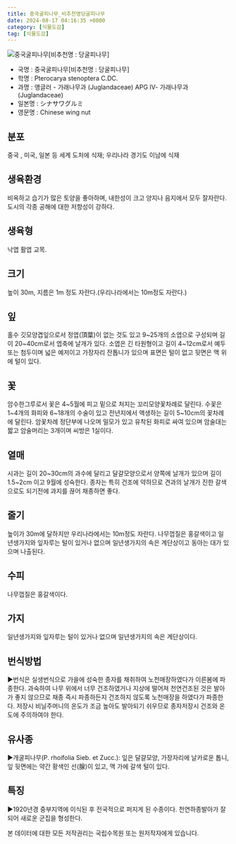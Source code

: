 ```yaml
---
title: 중국굴피나무_비추천명당굴피나무
date: 2024-08-17 04:16:35 +0800
category: [식물도감]
tag: [식물도감]
---
```




![중국굴피나무[비추천명 : 당굴피나무]](/fileUpload/plants/basic/Juglandaceae/Pterocarya/8945/8945_10_th2.JPG)
- 국명 : 중국굴피나무[비추천명 : 당굴피나무]
- 학명 : Pterocarya stenoptera C.DC.
- 과명 : 앵글러 - 가래나무과 (Juglandaceae) APG Ⅳ- 가래나무과 (Juglandaceae)
- 일본명 : シナサワグルミ
- 영문명 : Chinese wing nut


## 분포
중국 , 미국, 일본 등 세계 도처에 식재; 우리나라 경기도 이남에 식재
## 생육환경
비옥하고 습기가 많은 토양을 좋아하며, 내한성이 크고 양지나 음지에서 모두 잘자란다. 도시의 각종 공해에 대한 저항성이 강하다.
## 생육형
낙엽 활엽 교목.
## 크기
높이 30m, 지름은 1m 정도 자란다.(우리나라에서는 10m정도 자란다.)
## 잎
홀수 깃모양겹잎으로서 정엽(頂葉)이 없는 것도 있고 9~25개의 소엽으로 구성되며 길이 20~40cm로서 엽축에 날개가 있다. 소엽은 긴 타원형이고 길이 4~12cm로서 예두 또는 첨두이며 넓은 예저이고 가장자리 잔톱니가 있으며 표면은 털이 없고 뒷면은 맥 위에 털이 있다.
## 꽃
암수한그루로서 꽃은 4~5월에 피고 밑으로 처지는 꼬리모양꽃차례로 달린다. 수꽃은 1~4개의 화피와 6~18개의 수술이 있고 전년지에서 액생하는 길이 5~10cm의 꽃차례에 달린다. 암꽃차례 정단부에 나오며 밀모가 있고 유착된 화피로 싸여 있으며 암술대는 짧고 암술머리는 3개이며 씨방은 1실이다.
## 열매
시과는 길이 20~30cm의 과수에 달리고 달걀모양으로서 양쪽에 날개가 있으며 길이 1.5~2cm 이고 9월에 성숙한다. 종자는 특히 건조에 약하므로 견과의 날개가 진한 갈색으로도 되기전에 과지를 끊어 채종하면 좋다.
## 줄기
높이가 30m에 달하지만 우리나라에서는 10m정도 자란다. 나무껍질은 홍갈색이고 일년생가지와 잎자루는 털이 있거나 없으며 일년생가지의 속은 계단상이고 동아는 대가 있으며 나출된다.
## 수피
나무껍질은 홍갈색이다.
## 가지
일년생가지와 잎자루는 털이 있거나 없으며 일년생가지의 속은 계단상이다.
## 번식방법
▶번식은 실생번식으로 가을에 성숙한 종자를 채취하여 노천매장하였다가 이른봄에 파종한다. 과숙하여 나무 위에서 너무 건조하였거나 지상에 떨어져 천연건조된 것은 발아가 좋지 않으므로 채종 즉시 파종하든지 건조하지 않도록 노천매장을 하였다가 파종한다. 저장시 비닐주머니의 온도가 조금 높아도 발아되기 쉬우므로 종자저장시 건조와 온도에 주의하여야 한다.
## 유사종
▶개굴피나무(P. rhoifolia Sieb. et Zucc.): 잎은 달걀모양, 가장자리에 날카로운 톱니, 잎 뒷면에는 약간 황색인 선(腺)이 있고, 맥 가에 갈색 털이 있다.
## 특징
▶1920년경 중부지역에 이식된 후 전국적으로 퍼지게 된 수종이다. 천연하종발아가 잘되어 새로운 군집을 형성한다.






본 데이터에 대한 모든 저작권리는 국립수목원 또는 원저작자에게 있습니다.
